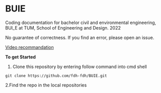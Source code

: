 # BUIE
Coding documentation for bachelor civil and environmental engineering, BUI_E at TUM, School of Engineering and Design. 2022

No guarantee of correctness. 
If you find an error, please open an issue.

[Video recommandation](https://www.youtube.com/watch?v=AfQztEUSQns&list=PLbFY94gzUJhGkxOUZknWupIiBnY5A0KUM&index=10)

**To get Started**
1. Clone this repository by entering follow command into cmd shell
```shell
git clone https://github.com/fdh-fdh/BUIE.git
```
2.Find the repo in the local repositories


